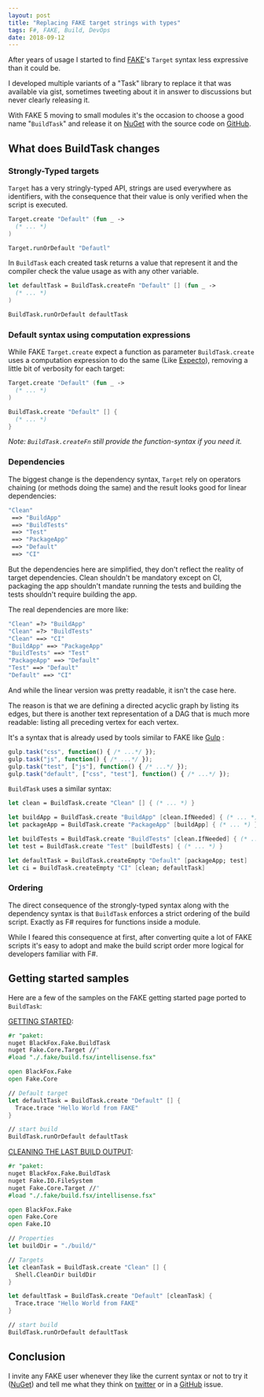 ```yaml
---
layout: post
title: "Replacing FAKE target strings with types"
tags: F#, FAKE, Build, DevOps
date: 2018-09-12
---
```


After years of usage I started to find [FAKE](https://fake.build/)'s `Target` syntax less expressive
than it could be.

I developed multiple variants of a "Task" library to replace it that was
available via gist, sometimes tweeting about it in answer to discussions but
never clearly releasing it.

With FAKE 5 moving to small modules it's the occasion to choose a good name
"`BuildTask`" and release it on
[NuGet](https://www.nuget.org/packages/BlackFox.Fake.BuildTask/) with the source code on
[GitHub](https://github.com/vbfox/FoxSharp/tree/master/src/BlackFox.Fake.BuildTask).

## What does BuildTask changes

### Strongly-Typed targets

`Target` has a very stringly-typed API, strings are used everywhere as identifiers, with the consequence that their
value is only verified when the script is executed.

```fsharp
Target.create "Default" (fun _ ->
  (* ... *)
)

Target.runOrDefault "Defautl"
```

In `BuildTask` each created task returns a value that represent it and the compiler check the value usage as with any
other variable.

```fsharp
let defaultTask = BuildTask.createFn "Default" [] (fun _ ->
  (* ... *)
)

BuildTask.runOrDefault defaultTask
```

### Default syntax using computation expressions

While FAKE `Target.create` expect a function as parameter `BuildTask.create` uses a computation expression to do the
same (Like [Expecto](https://github.com/haf/expecto#writing-tests)), removing a little bit of verbosity for each target:

```fsharp
Target.create "Default" (fun _ ->
  (* ... *)
)
```

```fsharp
BuildTask.create "Default" [] {
  (* ... *)
}
```

*Note: `BuildTask.createFn` still provide the function-syntax if you need it.*

### Dependencies

The biggest change is the dependency syntax, `Target` rely on operators chaining
(or methods doing the same) and the result looks good for linear dependencies:

```fsharp
"Clean"
 ==> "BuildApp"
 ==> "BuildTests"
 ==> "Test"
 ==> "PackageApp"
 ==> "Default"
 ==> "CI"
```

But the dependencies here are simplified, they don't reflect the reality of target dependencies.
Clean shouldn't be mandatory except on CI, packaging the app shouldn't mandate running the tests and building the
tests shouldn't require building the app.

The real dependencies are more like:

```fsharp
"Clean" =?> "BuildApp"
"Clean" =?> "BuildTests"
"Clean" ==> "CI"
"BuildApp" ==> "PackageApp"
"BuildTests" ==> "Test"
"PackageApp" ==> "Default"
"Test" ==> "Default"
"Default" ==> "CI"
```

And while the linear version was pretty readable, it isn't the case here.

The reason is that we are defining a directed acyclic graph by listing its edges, but there is another text
representation of a DAG that is much more readable: listing all preceding vertex for each vertex.

It's a syntax that is already used by tools similar to FAKE like [Gulp](https://gulpjs.com/) :

```js
gulp.task("css", function() { /* ...*/ });
gulp.task("js", function() { /* ...*/ });
gulp.task("test", ["js"], function() { /* ...*/ });
gulp.task("default", ["css", "test"], function() { /* ...*/ });
```

`BuildTask` uses a similar syntax:

```fsharp
let clean = BuildTask.create "Clean" [] { (* ... *) }

let buildApp = BuildTask.create "BuildApp" [clean.IfNeeded] { (* ... *) }
let packageApp = BuildTask.create "PackageApp" [buildApp] { (* ... *) }

let buildTests = BuildTask.create "BuildTests" [clean.IfNeeded] { (* ... *) }
let test = BuildTask.create "Test" [buildTests] { (* ... *) }

let defaultTask = BuildTask.createEmpty "Default" [packageApp; test]
let ci = BuildTask.createEmpty "CI" [clean; defaultTask]
```

### Ordering

The direct consequence of the strongly-typed syntax along with the dependency syntax is that `BuildTask` enforces a
strict ordering of the build script. Exactly as F# requires for functions inside a module.

While I feared this consequence at first, after converting quite a lot of FAKE scripts it's easy to adopt and
make the build script order more logical for developers familiar with F#.

## Getting started samples

Here are a few of the samples on the FAKE getting started page ported to `BuildTask`:

[GETTING STARTED](https://fake.build/fake-gettingstarted.html#Getting-started):

```fsharp
#r "paket:
nuget BlackFox.Fake.BuildTask
nuget Fake.Core.Target //"
#load "./.fake/build.fsx/intellisense.fsx"

open BlackFox.Fake
open Fake.Core

// Default target
let defaultTask = BuildTask.create "Default" [] {
  Trace.trace "Hello World from FAKE"
}

// start build
BuildTask.runOrDefault defaultTask
```

[CLEANING THE LAST BUILD OUTPUT](https://fake.build/fake-gettingstarted.html#Cleaning-the-last-build-output):

```fsharp
#r "paket:
nuget BlackFox.Fake.BuildTask
nuget Fake.IO.FileSystem
nuget Fake.Core.Target //"
#load "./.fake/build.fsx/intellisense.fsx"

open BlackFox.Fake
open Fake.Core
open Fake.IO

// Properties
let buildDir = "./build/"

// Targets
let cleanTask = BuildTask.create "Clean" [] {
  Shell.CleanDir buildDir
}

let defaultTask = BuildTask.create "Default" [cleanTask] {
  Trace.trace "Hello World from FAKE"
}

// start build
BuildTask.runOrDefault defaultTask
```

## Conclusion

I invite any FAKE user whenever they like the current syntax or not to try it
([NuGet](https://www.nuget.org/packages/BlackFox.Fake.BuildTask/)) and tell me what they think on
[twitter](https://twitter.com/virtualblackfox) or in a
[GitHub](https://github.com/vbfox/FoxSharp/tree/master/src/BlackFox.Fake.BuildTask) issue.
